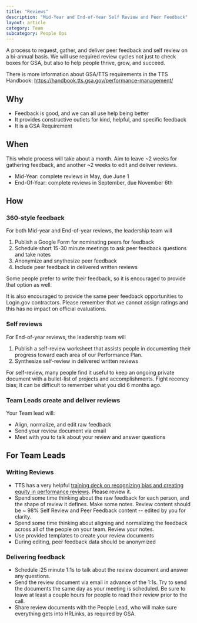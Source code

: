 ```yaml
---
title: "Reviews"
description: "Mid-Year and End-of-Year Self Review and Peer Feedback"
layout: article
category: Team
subcategory: People Ops
---
```


A process to request, gather, and deliver peer feedback and self review on a bi-annual basis. We will use required review cycles not just to check boxes for GSA, but also to help people thrive, grow, and succeed.

There is more information about GSA/TTS requirements in the TTS Handbook: <https://handbook.tts.gsa.gov/performance-management/>

## Why

- Feedback is good, and we can all use help being better
- It provides constructive outlets for kind, helpful, and specific feedback
- It is a GSA Requirement

## When

This whole process will take about a month. Aim to leave ~2 weeks for gathering feedback, and another ~2 weeks to edit and deliver reviews.

- Mid-Year: complete reviews in May, due June 1
- End-Of-Year: complete reviews in September, due November 6th

## How

### 360-style feedback

For both Mid-year and End-of-year reviews, the leadership team will

1. Publish a Google Form for nominating peers for feedback
2. Schedule short 15-30 minute meetings to ask peer feedback questions and take notes
3. Anonymize and snythesize peer feedback
4. Include peer feedback in delivered written reviews

Some people prefer to write their feedback, so it is encouraged to provide that option as well.

It is also encouraged to provide the same peer feedback opportunities to Login.gov contractors. Please remember that we cannot assign ratings and this has no impact on official evaluations.

### Self reviews

For End-of-year reviews, the leadership team will

1. Publish a self-review worksheet that assists people in documenting their progress toward each area of our Performance Plan.
2. Synthesize self-review in delivered written reviews

For self-review, many people find it useful to keep an ongoing private document with a bullet-list of projects and accomplishments. Fight recency bias; It can be difficult to remember what you did 6 months ago.

### Team Leads create and deliver reviews

Your Team lead will:

- Align, normalize, and edit raw feedback
- Send your review document via email
- Meet with you to talk about your review and answer questions

## For Team Leads

### Writing Reviews

- TTS has a very helpful [training deck on recognizing bias and creating equity in performance reviews](https://docs.google.com/presentation/d/1Jn_cEVhxJ4Vzmj0pJOnjxHYXp5xoMUHyCbyFl1foPXw/edit#slide=id.p). Please review it.
- Spend some time thinking about the raw feedback for each person, and the shape of review it defines. Make some notes. Review content should be ~ 98% Self Review and Peer Feedback content -- edited by you for clarity.
- Spend some time thinking about aligning and normalizing the feedback across all of the people on your team. Review your notes.
- Use provided templates to create your review documents
- During editing, peer feedback data should be anonymized

### Delivering feedback

- Schedule :25 minute 1:1s to talk about the review document and answer any questions.
- Send the review document via email in advance of the 1:1s. Try to send the documents the same day as your meeting is scheduled. Be sure to leave at least a couple hours for people to read their review prior to the call.
- Share review documents with the People Lead, who will make sure everything gets into HRLinks, as required by GSA.

